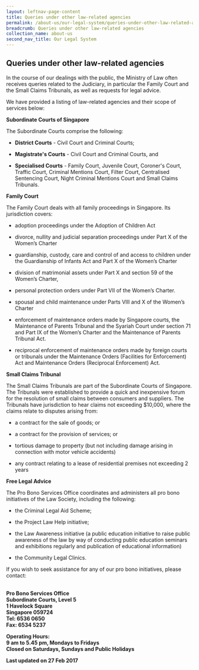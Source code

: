 ```yaml
---
layout: leftnav-page-content
title: Queries under other law-related agencies
permalink: /about-us/our-legal-system/queries-under-other-law-related-agencies/
breadcrumb: Queries under other law-related agencies
collection_name: about-us
second_nav_title: Our Legal System
---
```


Queries under other law-related agencies
---

In the course of our dealings with the public, the Ministry of Law often receives queries related to the Judiciary, in particular the Family Court and the Small Claims Tribunals, as well as requests for legal advice.

We have provided a listing of law-related agencies and their scope of services below:

**Subordinate Courts of Singapore**

The Subordinate Courts comprise the following:

* **District Courts** - Civil Court and Criminal Courts;

* **Magistrate's Courts** - Civil Court and Criminal Courts, and

* **Specialised Courts** - Family Court, Juvenile Court, Coroner's Court, Traffic Court, Criminal Mentions Court, Filter Court, Centralised Sentencing Court, Night Criminal Mentions Court and Small Claims Tribunals. 

**Family Court**

The Family Court deals with all family proceedings in Singapore. Its jurisdiction covers:

* adoption proceedings under the Adoption of Children Act

* divorce, nullity and judicial separation proceedings under Part X of the Women’s Charter

* guardianship, custody, care and control of and access to children under the Guardianship of Infants Act and Part X of the Women’s Charter

* division of matrimonial assets under Part X and section 59 of the Women’s Charter,

* personal protection orders under Part VII of the Women’s Charter.

* spousal and child maintenance under Parts VIII and X of the Women’s Charter

* enforcement of maintenance orders made by Singapore courts, the Maintenance of Parents Tribunal and the Syariah Court under section 71 and Part IX of the Women’s Charter and the Maintenance of Parents Tribunal Act.

* reciprocal enforcement of maintenance orders made by foreign courts or tribunals under the Maintenance Orders (Facilities for Enforcement) Act and Maintenance Orders (Reciprocal Enforcement) Act.

**Small Claims Tribunal**

The Small Claims Tribunals are part of the Subordinate Courts of Singapore. The Tribunals were established to provide a quick and inexpensive forum for the resolution of small claims between consumers and suppliers. The Tribunals have jurisdiction to hear claims not exceeding $10,000, where the claims relate to disputes arising from:

* a contract for the sale of goods; or

* a contract for the provision of services; or

* tortious damage to property (but not including damage arising in connection with motor vehicle accidents)

* any contract relating to a lease of residential premises not exceeding 2 years

**Free Legal Advice**

The Pro Bono Services Office coordinates and administers all pro bono initiatives of the Law Society, including the following:

* the Criminal Legal Aid Scheme;

* the Project Law Help initiative;

* the Law Awareness initiative (a public education initiative to raise public awareness of the law by way of conducting public education seminars and exhibitions regularly and publication of educational information)

* the Community Legal Clinics.

If you wish to seek assistance for any of our pro bono initiatives, please contact:

<p class="address-centered">
  <b>
    <a href="http://probono.lawsociety.org.sg/Pages/default.aspx" target="_blank">
      <br>
  <a href="http://probono.lawsociety.org.sg/Pages/default.aspx" target="_blank"></a>Pro Bono Services Office<br>
      Subordinate Courts, Level 5<br>
      1 Havelock Square<br>
      Singapore 059724<br>
      Tel: 6536 0650<br>
      Fax: 6534 5237<br>
</p>

<p class="address-centered">
  <b>Operating Hours:<b><br>
    9 am to 5.45 pm, Mondays to Fridays<br>
    Closed on Saturdays, Sundays and Public Holidays
    </p>

<p class="right-side-updated">Last updated on 27 Feb 2017</p>
